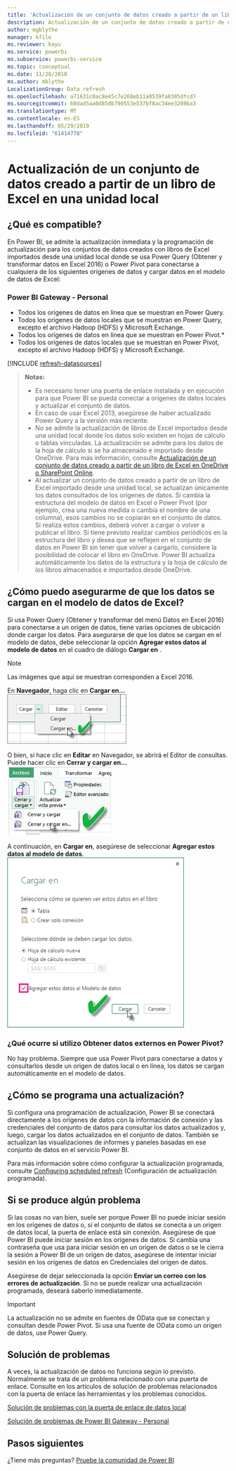 ```yaml
---
title: 'Actualización de un conjunto de datos creado a partir de un libro de Excel: local'
description: Actualización de un conjunto de datos creado a partir de un libro de Excel en una unidad local
author: mgblythe
manager: kfile
ms.reviewer: kayu
ms.service: powerbi
ms.subservice: powerbi-service
ms.topic: conceptual
ms.date: 11/28/2018
ms.author: mblythe
LocalizationGroup: Data refresh
ms.openlocfilehash: a71631c0ac8e45c7e268eb11a0539fa8305dfcd7
ms.sourcegitcommit: 60dad5aa0d85db790553e537bf8ac34ee3289ba3
ms.translationtype: MT
ms.contentlocale: es-ES
ms.lasthandoff: 05/29/2019
ms.locfileid: "61414778"
---
```

# <a name="refresh-a-dataset-created-from-an-excel-workbook-on-a-local-drive"></a>Actualización de un conjunto de datos creado a partir de un libro de Excel en una unidad local
## <a name="whats-supported"></a>¿Qué es compatible?
En Power BI, se admite la actualización inmediata y la programación de actualización para los conjuntos de datos creados con libros de Excel importados desde una unidad local donde se usa Power Query (Obtener y transformar datos en Excel 2016) o Power Pivot para conectarse a cualquiera de los siguientes orígenes de datos y cargar datos en el modelo de datos de Excel:  

### <a name="power-bi-gateway---personal"></a>Power BI Gateway - Personal
* Todos los orígenes de datos en línea que se muestran en Power Query.
* Todos los orígenes de datos locales que se muestran en Power Query, excepto el archivo Hadoop (HDFS) y Microsoft Exchange.
* Todos los orígenes de datos en línea que se muestran en Power Pivot.\*
* Todos los orígenes de datos locales que se muestran en Power Pivot, excepto el archivo Hadoop (HDFS) y Microsoft Exchange.

<!-- Refresh Data sources-->
[!INCLUDE [refresh-datasources](./includes/refresh-datasources.md)]

> **Notas:**  
> 
> * Es necesario tener una puerta de enlace instalada y en ejecución para que Power BI se pueda conectar a orígenes de datos locales y actualizar el conjunto de datos.
> * En caso de usar Excel 2013, asegúrese de haber actualizado Power Query a la versión más reciente.
> * No se admite la actualización de libros de Excel importados desde una unidad local donde los datos solo existen en hojas de cálculo o tablas vinculadas. La actualización se admite para los datos de la hoja de cálculo si se ha almacenado e importado desde OneDrive. Para más información, consulte [Actualización de un conjunto de datos creado a partir de un libro de Excel en OneDrive o SharePoint Online](refresh-excel-file-onedrive.md).
> * Al actualizar un conjunto de datos creado a partir de un libro de Excel importado desde una unidad local, se actualizan únicamente los datos consultados de los orígenes de datos. Si cambia la estructura del modelo de datos en Excel o Power Pivot (por ejemplo, crea una nueva medida o cambia el nombre de una columna), esos cambios no se copiarán en el conjunto de datos. Si realiza estos cambios, deberá volver a cargar o volver a publicar el libro. Si tiene previsto realizar cambios periódicos en la estructura del libro y desea que se reflejen en el conjunto de datos en Power BI sin tener que volver a cargarlo, considere la posibilidad de colocar el libro en OneDrive. Power BI actualiza automáticamente los datos de la estructura y la hoja de cálculo de los libros almacenados e importados desde OneDrive.
> 
> 

## <a name="how-do-i-make-sure-data-is-loaded-to-the-excel-data-model"></a>¿Cómo puedo asegurarme de que los datos se cargan en el modelo de datos de Excel?
Si usa Power Query (Obtener y transformar del menú Datos en Excel 2016) para conectarse a un origen de datos, tiene varias opciones de ubicación donde cargar los datos. Para asegurarse de que los datos se cargan en el modelo de datos, debe seleccionar la opción **Agregar estos datos al modelo de datos** en el cuadro de diálogo **Cargar en** .

> [!NOTE]
> Las imágenes que aquí se muestran corresponden a Excel 2016.
> 
> 

En **Navegador**, haga clic en **Cargar en...**  
    ![](media/refresh-excel-file-local-drive/refresh_loadtodm_1.png)

O bien, si hace clic en **Editar** en Navegador, se abrirá el Editor de consultas. Puede hacer clic en **Cerrar y cargar en...**  
    ![](media/refresh-excel-file-local-drive/refresh_loadtodm_2.png)

A continuación, en **Cargar en**, asegúrese de seleccionar **Agregar estos datos al modelo de datos**.  
    ![](media/refresh-excel-file-local-drive/refresh_loadtodm_3.png)

### <a name="what-if-i-use-get-external-data-in-power-pivot"></a>¿Qué ocurre si utilizo Obtener datos externos en Power Pivot?
No hay problema. Siempre que usa Power Pivot para conectarse a datos y consultarlos desde un origen de datos local o en línea, los datos se cargan automáticamente en el modelo de datos.

## <a name="how-do-i-schedule-refresh"></a>¿Cómo se programa una actualización?
Si configura una programación de actualización, Power BI se conectará directamente a los orígenes de datos con la información de conexión y las credenciales del conjunto de datos para consultar los datos actualizados y, luego, cargar los datos actualizados en el conjunto de datos. También se actualizan las visualizaciones de informes y paneles basadas en ese conjunto de datos en el servicio Power BI.

Para más información sobre cómo configurar la actualización programada, consulte [Configuring scheduled refresh](refresh-scheduled-refresh.md) (Configuración de actualización programada).

## <a name="when-things-go-wrong"></a>Si se produce algún problema
Si las cosas no van bien, suele ser porque Power BI no puede iniciar sesión en los orígenes de datos o, si el conjunto de datos se conecta a un origen de datos local, la puerta de enlace está sin conexión. Asegúrese de que Power BI puede iniciar sesión en los orígenes de datos. Si cambia una contraseña que usa para iniciar sesión en un origen de datos o se le cierra la sesión a Power BI de un origen de datos, asegúrese de intentar iniciar sesión en los orígenes de datos en Credenciales del origen de datos.

Asegúrese de dejar seleccionada la opción **Enviar un correo con los errores de actualización**. Si no se puede realizar una actualización programada, deseará saberlo inmediatamente.

>[!IMPORTANT]
>La actualización no se admite en fuentes de OData que se conectan y consultan desde Power Pivot. Si usa una fuente de OData como un origen de datos, use Power Query.

## <a name="troubleshooting"></a>Solución de problemas
A veces, la actualización de datos no funciona según lo previsto. Normalmente se trata de un problema relacionado con una puerta de enlace. Consulte en los artículos de solución de problemas relacionados con la puerta de enlace las herramientas y los problemas conocidos.

[Solución de problemas con la puerta de enlace de datos local](service-gateway-onprem-tshoot.md)

[Solución de problemas de Power BI Gateway - Personal](service-admin-troubleshooting-power-bi-personal-gateway.md)

## <a name="next-steps"></a>Pasos siguientes
¿Tiene más preguntas? [Pruebe la comunidad de Power BI](http://community.powerbi.com/)


